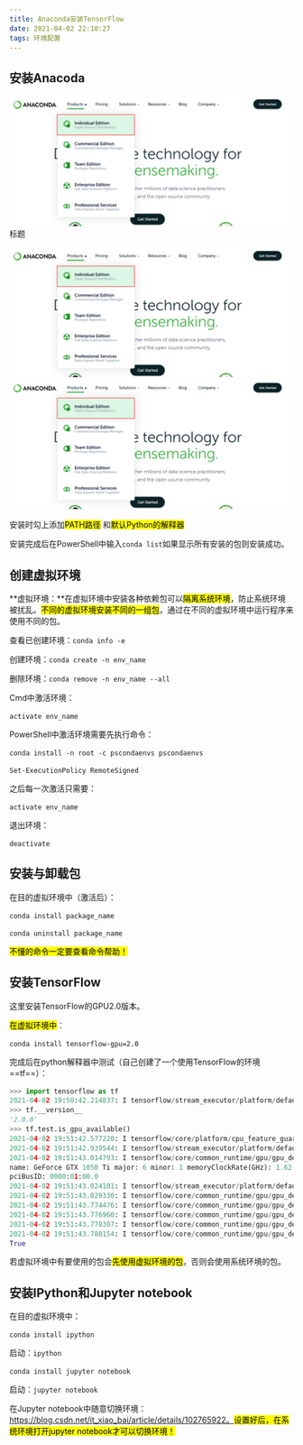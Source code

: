 ```yaml
---
title: Anaconda安装TensorFlow
date: 2021-04-02 22:10:27
tags: 环境配置
---
```


## 安装Anacoda

[Anacoda官网]: https://www.anaconda.com/

<img src="Anaconda安装TensorFlow/1.png">标题</img>

![标题](Anaconda%E5%AE%89%E8%A3%85TensorFlow/1.png)![标题](Anaconda安装TensorFlow/1.png)



安装时勾上添加<mark>PATH路径</mark> 和<mark>默认Python的解释器</mark>

安装完成后在PowerShell中输入``conda list``如果显示所有安装的包则安装成功。

## 创建虚拟环境

**虚拟环境：**在虚拟环境中安装各种依赖包可以<mark>隔离系统环境</mark>，防止系统环境被扰乱。<mark>不同的虚拟环境安装不同的一组包</mark>，通过在不同的虚拟环境中运行程序来使用不同的包。

查看已创建环境：`conda info -e`

创建环境：``conda create -n env_name``

删除环境：`conda remove -n env_name --all`

Cmd中激活环境：

``activate env_name``

PowerShell中激活环境需要先执行命令：

``conda install -n root -c pscondaenvs pscondaenvs``

``Set-ExecutionPolicy RemoteSigned``

之后每一次激活只需要：

``activate env_name``

退出环境：

`deactivate`

## 安装与卸载包

在目的虚拟环境中（激活后）：

`conda install package_name`

`conda uninstall package_name`

<mark>不懂的命令一定要查看命令帮助！</mark>

## 安装TensorFlow

这里安装TensorFlow的GPU2.0版本。

<mark>在虚拟环境中</mark>：

``conda install tensorflow-gpu=2.0``

完成后在python解释器中测试（自己创建了一个使用TensorFlow的环境==tf==）：

```python
>>> import tensorflow as tf
2021-04-02 19:50:42.214837: I tensorflow/stream_executor/platform/default/dso_loader.cc:44] Successfully opened dynamic library cudart64_100.dll
>>> tf.__version__
'2.0.0'
>>> tf.test.is_gpu_available()
2021-04-02 19:51:42.577220: I tensorflow/core/platform/cpu_feature_guard.cc:142] Your CPU supports instructions that this TensorFlow binary was not compiled to use: AVX AVX2
2021-04-02 19:51:42.939544: I tensorflow/stream_executor/platform/default/dso_loader.cc:44] Successfully opened dynamic library nvcuda.dll
2021-04-02 19:51:43.014793: I tensorflow/core/common_runtime/gpu/gpu_device.cc:1618] Found device 0 with properties:
name: GeForce GTX 1050 Ti major: 6 minor: 1 memoryClockRate(GHz): 1.62
pciBusID: 0000:01:00.0
2021-04-02 19:51:43.024101: I tensorflow/stream_executor/platform/default/dlopen_checker_stub.cc:25] GPU libraries are statically linked, skip dlopen check.
2021-04-02 19:51:43.029330: I tensorflow/core/common_runtime/gpu/gpu_device.cc:1746] Adding visible gpu devices: 0
2021-04-02 19:51:43.774476: I tensorflow/core/common_runtime/gpu/gpu_device.cc:1159] Device interconnect StreamExecutor with strength 1 edge matrix:
2021-04-02 19:51:43.776960: I tensorflow/core/common_runtime/gpu/gpu_device.cc:1165]      0
2021-04-02 19:51:43.778307: I tensorflow/core/common_runtime/gpu/gpu_device.cc:1178] 0:   N
2021-04-02 19:51:43.780154: I tensorflow/core/common_runtime/gpu/gpu_device.cc:1304] Created TensorFlow device (/device:GPU:0 with 2998 MB memory) -> physical GPU (device: 0, name: GeForce GTX 1050 Ti, pci bus id: 0000:01:00.0, compute capability: 6.1)
True
```

若虚拟环境中有要使用的包会<mark>先使用虚拟环境的包</mark>，否则会使用系统环境的包。

## 安装IPython和Jupyter notebook

在目的虚拟环境中：

``conda install ipython``

启动：``ipython``

``conda install jupyter notebook``

启动：``jupyter notebook``

在Jupyter notebook中随意切换环境：https://blog.csdn.net/it_xiao_bai/article/details/102765922。<mark>设置好后，在系统环境打开jupyter notebook才可以切换环境！</mark>